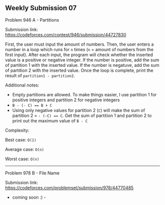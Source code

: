 Weekly Submission 07
-----------------
Problem 946 A - Partitions

Submission link: https://codeforces.com/contest/946/submission/44727830

First, the user must input the amount of numbers. Then, the user enters a number in a loop which runs for ```n``` times (```n``` = amount of numbers from the first input). After each input, the program will check whether the inserted value is a positive or negative integer. If the number is positive, add the sum of partition 1 with the inserted value. If the number is negatuve, add the sum of partition 2 with the inserted value. Once the loop is complete, print the result of ```partition1 - partition2```.

Additional notes:

* Empty partitions are allowed. To make things easier, I use partition 1 for positive integers and partition 2 for negative integers
* ```B - (- C) == B + C```
* Using only negative values for partition 2 (```C```) will make the sum of partition 2 = ```- (-C) == C```. Get the sum of partition 1 and partition 2 to print out the maximum value of ```B - C```

Complexity:

Best case: ```O(1)```

Average case: ```O(n)```

Worst case: ```O(n)```
  
-------------------
Problem 978 B - File Name

Submission link: https://codeforces.com/problemset/submission/978/44770485

- coming soon :) -
